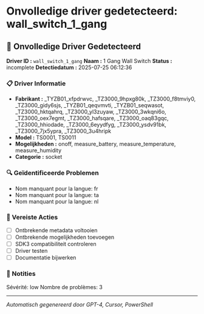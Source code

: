 # Onvolledige driver gedetecteerd: wall_switch_1_gang

## 🚨 Onvolledige Driver Gedetecteerd

**Driver ID :** `wall_switch_1_gang`
**Naam :** 1 Gang Wall Switch
**Status :** incomplete
**Detectiedatum :** 2025-07-25 06:12:36

### 📋 Driver Informatie
- **Fabrikant :** _TYZB01_xfpdrwvc, _TZ3000_9hpxg80k, _TZ3000_f8tmviy0, _TZ3000_gidy6sjs, _TYZB01_qeqvmvti, _TYZB01_seqwasot, _TZ3000_hktqahrq, _TZ3000_yl3zuyaw, _TZ3000_3wkqni6o, _TZ3000_oex7egmt, _TZ3000_hafsqare, _TZ3000_oaq83gqc, _TZ3000_hhiodade, _TZ3000_6eyydfyg, _TZ3000_ysdv91bk, _TZ3000_7jx5ypra, _TZ3000_3u4hripk
- **Model :** TS0001, TS0011
- **Mogelijkheden :** onoff, measure_battery, measure_temperature, measure_humidity
- **Categorie :** socket

### 🔍 Geïdentificeerde Problemen
- Nom manquant pour la langue: fr
- Nom manquant pour la langue: ta
- Nom manquant pour la langue: nl

### 🎯 Vereiste Acties
- [ ] Ontbrekende metadata voltooien
- [ ] Ontbrekende mogelijkheden toevoegen
- [ ] SDK3 compatibiliteit controleren
- [ ] Driver testen
- [ ] Documentatie bijwerken

### 📝 Notities
Sévérité: low
Nombre de problèmes: 3

---
*Automatisch gegenereerd door GPT-4, Cursor, PowerShell*

